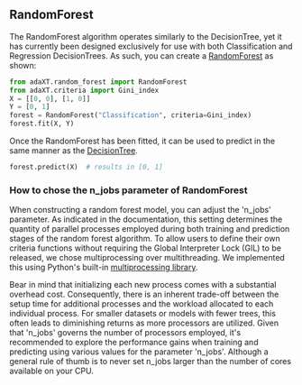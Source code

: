 ## RandomForest

The RandomForest algorithm operates similarly to the DecisionTree, yet it has
currently been designed exclusively for use with both Classification and
Regression DecisionTrees. As such, you can create a
[RandomForest](../api_docs/RandomForest.md) as shown:

```python
from adaXT.random_forest import RandomForest
from adaXT.criteria import Gini_index
X = [[0, 0], [1, 0]]
Y = [0, 1]
forest = RandomForest("Classification", criteria=Gini_index)
forest.fit(X, Y)
```

Once the RandomForest has been fitted, it can be used to predict in the same
manner as the [DecisionTree](../api_docs/DecisionTree.md).

```python
forest.predict(X)  # results in [0, 1]
```

### How to chose the n_jobs parameter of RandomForest

When constructing a random forest model, you can adjust the 'n_jobs' parameter.
As indicated in the documentation, this setting determines the quantity of
parallel processes employed during both training and prediction stages of the
random forest algorithm. To allow users to define their own criteria functions
without requiring the Global Interpreter Lock (GIL) to be released, we chose
multiprocessing over multithreading. We implemented this using Python's built-in
[multiprocessing library](https://docs.python.org/3/library/multiprocessing.html).

Bear in mind that initializing each new process comes with a substantial
overhead cost. Consequently, there is an inherent trade-off between the setup
time for additional processes and the workload allocated to each individual
process. For smaller datasets or models with fewer trees, this often leads to
diminishing returns as more processors are utilized. Given that 'n_jobs' governs
the number of processors employed, it's recommended to explore the performance
gains when training and predicting using various values for the parameter
'n_jobs'. Although a general rule of thumb is to never set n_jobs larger than
the number of cores available on your CPU.
